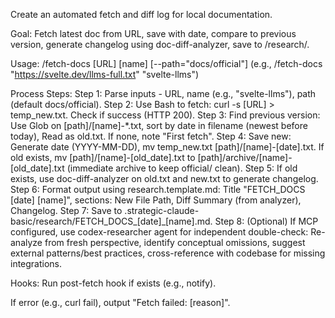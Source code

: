 Create an automated fetch and diff log for local documentation.

Goal: Fetch latest doc from URL, save with date, compare to previous version, generate changelog using doc-diff-analyzer, save to /research/.

Usage: /fetch-docs [URL] [name] [--path="docs/official"] (e.g., /fetch-docs "https://svelte.dev/llms-full.txt" "svelte-llms")

Process Steps:
Step 1: Parse inputs - URL, name (e.g., "svelte-llms"), path (default docs/official).
Step 2: Use Bash to fetch: curl -s [URL] > temp_new.txt. Check if success (HTTP 200).
Step 3: Find previous version: Use Glob on [path]/[name]-*.txt, sort by date in filename (newest before today), Read as old.txt. If none, note "First fetch".
Step 4: Save new: Generate date (YYYY-MM-DD), mv temp_new.txt [path]/[name]-[date].txt. If old exists, mv [path]/[name]-[old_date].txt to [path]/archive/[name]-[old_date].txt (immediate archive to keep official/ clean).
Step 5: If old exists, use doc-diff-analyzer on old.txt and new.txt to generate changelog.
Step 6: Format output using research.template.md: Title "FETCH_DOCS [date] [name]", sections: New File Path, Diff Summary (from analyzer), Changelog.
Step 7: Save to .strategic-claude-basic/research/FETCH_DOCS_[date]_[name].md.
Step 8: (Optional) If MCP configured, use codex-researcher agent for independent double-check: Re-analyze from fresh perspective, identify conceptual omissions, suggest external patterns/best practices, cross-reference with codebase for missing integrations.

Hooks: Run post-fetch hook if exists (e.g., notify).

If error (e.g., curl fail), output "Fetch failed: [reason]".